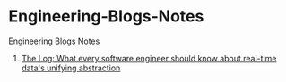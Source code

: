 # Engineering-Blogs-Notes
Engineering Blogs Notes

1. [The Log: What every software engineer should know about real-time data's unifying abstraction](https://github.com/upasana05ghosh/Engineering-Blogs-Notes/blob/main/TheLog.md#the-log-what-every-software-engineer-should-know-about-real-time-datas-unifying-abstraction)
